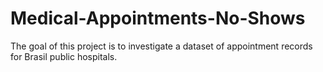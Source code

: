 # Medical-Appointments-No-Shows
The goal of this project is to investigate a dataset of appointment records for Brasil public hospitals.
